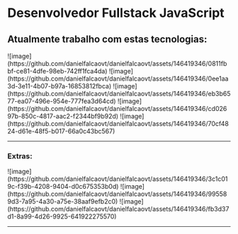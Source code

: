   <h1>Desenvolvedor Fullstack JavaScript</h1>

  
<h2>Atualmente trabalho com estas tecnologias:</h2>
![image](https://github.com/danielfalcaovt/danielfalcaovt/assets/146419346/0811fbbf-ce81-4dfe-98eb-742ff1fca4da)
![image](https://github.com/danielfalcaovt/danielfalcaovt/assets/146419346/0ee1aa3d-3e11-4b07-b97a-16853812fbca)
![image](https://github.com/danielfalcaovt/danielfalcaovt/assets/146419346/eb3b6577-ea07-496e-954e-777fea3d64cd)
![image](https://github.com/danielfalcaovt/danielfalcaovt/assets/146419346/cd02697b-850c-4817-aac2-f2344bf9b92d)
![image](https://github.com/danielfalcaovt/danielfalcaovt/assets/146419346/70cf4824-d61e-48f5-b017-66a0c43bc567)

<hr />

<h3>Extras:</h3>
![image](https://github.com/danielfalcaovt/danielfalcaovt/assets/146419346/3c1c019c-f39b-4208-9404-d0c675353b0d)
![image](https://github.com/danielfalcaovt/danielfalcaovt/assets/146419346/995589d3-7a95-4a30-a75e-38aaf9efb2c0)
![image](https://github.com/danielfalcaovt/danielfalcaovt/assets/146419346/fb3d37d1-8a99-4d26-9925-641922275570)

<hr />
